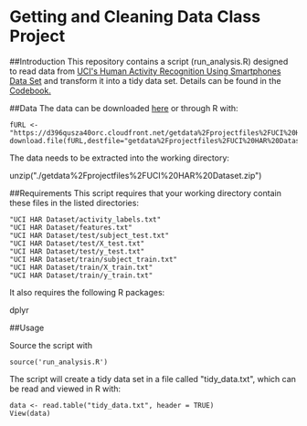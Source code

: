 Getting and Cleaning Data Class Project
=======================================

##Introduction
This repository contains a script (run_analysis.R) designed to read data from [UCI's Human Activity Recognition Using Smartphones Data Set](http://archive.ics.uci.edu/ml/datasets/Human+Activity+Recognition+Using+Smartphones) and transform it into a tidy data set. Details can be found in the [Codebook.](https://github.com/acoelho/GettingCleaning/blob/master/CODEBOOK.md)  


##Data
The data can be downloaded [here](https://d396qusza40orc.cloudfront.net/getdata%2Fprojectfiles%2FUCI%20HAR%20Dataset.zip)
or through R with:

    fURL <- "https://d396qusza40orc.cloudfront.net/getdata%2Fprojectfiles%2FUCI%20HAR%20Dataset.zip"
    download.file(fURL,destfile="getdata%2Fprojectfiles%2FUCI%20HAR%20Dataset.zip")

The data needs to be extracted into the working directory:

   unzip("./getdata%2Fprojectfiles%2FUCI%20HAR%20Dataset.zip")

##Requirements
This script requires that your working directory contain these files in the listed directories:

    "UCI HAR Dataset/activity_labels.txt"                         
    "UCI HAR Dataset/features.txt"                                
    "UCI HAR Dataset/test/subject_test.txt"                       
    "UCI HAR Dataset/test/X_test.txt"                             
    "UCI HAR Dataset/test/y_test.txt"                             
    "UCI HAR Dataset/train/subject_train.txt"                     
    "UCI HAR Dataset/train/X_train.txt"                           
    "UCI HAR Dataset/train/y_train.txt"                         

It also requires the following R packages:

   dplyr

##Usage

Source the script with

    source('run_analysis.R')
   
The script will create a tidy data set in a file called "tidy_data.txt", which can be read and viewed in R with:

    data <- read.table("tidy_data.txt", header = TRUE) 
    View(data)